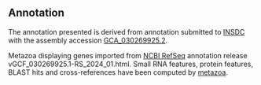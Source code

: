 **Annotation**
----------

The annotation presented is derived from annotation submitted to
[INSDC](http://www.insdc.org) with the assembly accession [GCA\_030269925.2](http://www.ebi.ac.uk/ena/data/view/GCA_030269925.2).

Metazoa displaying genes imported from [NCBI RefSeq](https://www.ncbi.nlm.nih.gov/genome/annotation_euk/Bombyx_mori/GCF_030269925.1-RS_2024_01.html) annotation release vGCF_030269925.1-RS_2024_01.html.
Small RNA features, protein features, BLAST hits and cross-references have been
computed by [metazoa](https://metazoa.ensembl.org/info/genome/annotation/index.html).
